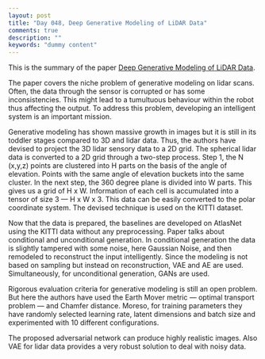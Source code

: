 ```yaml
---
layout: post
title: "Day 048, Deep Generative Modeling of LiDAR Data"
comments: true
description: ""
keywords: "dummy content"
---
```


This is the summary of the paper [Deep Generative Modeling of LiDAR Data](https://arxiv.org/abs/1812.01180).


The paper covers the niche problem of generative modeling on lidar scans. Often, the data through the sensor is corrupted or has some inconsistencies. This might lead to a tumultuous behaviour within the robot thus affecting the output. To address this problem, developing an intelligent system is an important mission. 

Generative modeling has shown massive growth in images but it is still in its toddler stages compared to 3D and lidar data. Thus, the authors have devised to project the 3D lidar sensory data to a 2D grid. The spherical lidar data is converted to a 2D grid through a two-step process. Step 1, the N (x,y,z) points are clustered into H parts on the basis of the angle of elevation. Points with the same angle of elevation buckets into the same cluster. In the next step, the 360 degree plane is divided into W parts. This gives us a grid of H x W. Information of each cell is accumulated into a tensor of size 3 — H x W x 3. This data can be easily converted to the polar coordinate system. The devised technique is used on the KITTI dataset. 

Now that the data is prepared, the baselines are developed on AtlasNet using the KITTI data without any preprocessing. Paper talks about conditional and unconditional generation. In conditional generation the data is slightly tampered with some noise, here Gaussian Noise, and then remodeled to reconstruct the input intelligently. Since the modeling is not based on sampling but instead on reconstruction, VAE and AE are used. Simultaneously, for unconditional generation, GANs are used. 

Rigorous evaluation criteria for generative modeling is still an open problem. But here the authors have used the Earth Mover metric — optimal transport problem —  and Chamfer distance. Moreso, for training parameters they have randomly selected learning rate, latent dimensions and batch size and experimented with 10 different configurations.

The proposed adversarial network can produce highly realistic images. Also VAE for lidar data provides a very robust solution to deal with noisy data. 


